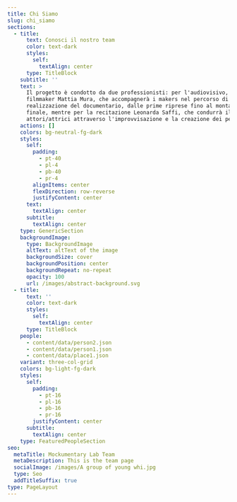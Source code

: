 ```yaml
---
title: Chi Siamo
slug: chi_siamo
sections:
  - title:
      text: Conosci il nostro team
      color: text-dark
      styles:
        self:
          textAlign: center
      type: TitleBlock
    subtitle: ''
    text: >
      Il progetto è condotto da due professionisti: per l'audiovisivo, il
      filmmaker Mattia Mura, che accompagnerà i makers nel percorso di
      realizzazione del documentario, dalle prime riprese fino al montaggio
      finale, mentre per la recitazione Leonarda Saffi, che condurrà il team di
      attori/attrici attraverso l'improvvisazione e la creazione dei personaggi.
    actions: []
    colors: bg-neutral-fg-dark
    styles:
      self:
        padding:
          - pt-40
          - pl-4
          - pb-40
          - pr-4
        alignItems: center
        flexDirection: row-reverse
        justifyContent: center
      text:
        textAlign: center
      subtitle:
        textAlign: center
    type: GenericSection
    backgroundImage:
      type: BackgroundImage
      altText: altText of the image
      backgroundSize: cover
      backgroundPosition: center
      backgroundRepeat: no-repeat
      opacity: 100
      url: /images/abstract-background.svg
  - title:
      text: ''
      color: text-dark
      styles:
        self:
          textAlign: center
      type: TitleBlock
    people:
      - content/data/person2.json
      - content/data/person1.json
      - content/data/place1.json
    variant: three-col-grid
    colors: bg-light-fg-dark
    styles:
      self:
        padding:
          - pt-16
          - pl-16
          - pb-16
          - pr-16
        justifyContent: center
      subtitle:
        textAlign: center
    type: FeaturedPeopleSection
seo:
  metaTitle: Mockumentary Lab Team
  metaDescription: This is the team page
  socialImage: /images/A group of young whi.jpg
  type: Seo
  addTitleSuffix: true
type: PageLayout
---
```

